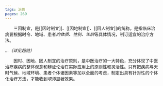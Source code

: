 ```yaml
---
tags: 治则
pages: 269
---
```

&emsp;&emsp;三因制宜，是[[因时制宜]]、[[因地制宜]]、[[因人制宜]]的统称，是指临床治病要根据时令、地域、患者<dfn>的体质、性别、年龄</dfn>等具体情况，制订适宜的治疗方法。

*...（详见超链）*

&emsp;&emsp;因时、因地、因人制宜的治疗原则，是中医治疗的一大特色，充分体现了中医治疗疾病的整体观念和辨证论治在实际应用上的原则性和灵活性。只有把疾病与天时气候、地域环境、患者个体诸因素等加以全面的考虑，制定出具有针对性的个体化治疗方法，才能~~收到~~<dfn>取得</dfn>显著效果。